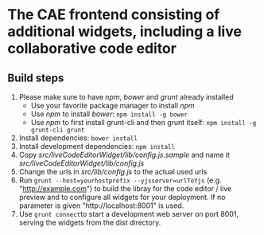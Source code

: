 # The CAE frontend consisting of additional widgets, including a live collaborative code editor

## Build steps
1. Please make sure to have *npm*, *bower* and *grunt* already installed
    * Use your favorite package manager to install *npm*
    * Use *npm* to install *bower*: ```npm install -g bower```
    * Use *npm* to first install grunt-cli and then grunt itself: ```npm install -g grunt-cli grunt```
2. Install dependencies: ```bower install```
3. Install development dependencies: ```npm install```
4. Copy *src/liveCodeEditorWidget/lib/config.js.sample* and name it *src/liveCodeEditorWidget/lib/config.js*
5. Change the urls in *src/lib/config.js* to the actual used urls
6. Run ```grunt --host=yourhostprefix --yjsserver=urlToYjs``` (e.g. "http://example.com") to build the libray for the code editor / live preview and to configure all widgets for your deployment. If no parameter is given "http://localhost:8001" is used.
7. Use ```grunt connect```to start a development web server on port 8001, serving the widgets from the dist directory.